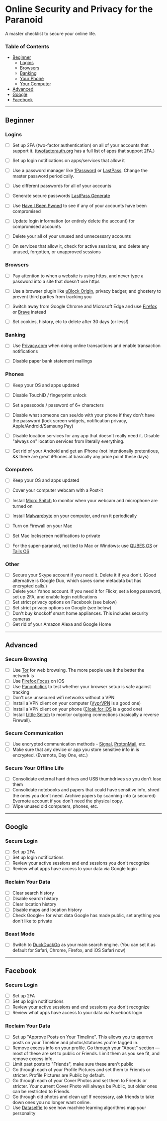 # Online Security and Privacy for the Paranoid
A master checklist to secure your online life.

### Table of Contents
- [Beginner](#beginner)
  - [Logins](#logins)
  - [Browsers](#browsers)
  - [Banking](#banking)
  - [Your Phone](#phones)
  - [Your Computer](#computers)
- [Advanced](#advanced)
- [Google](#google)
- [Facebook](#facebook)

<hr>

## Beginner

### Logins
* [ ] Set up 2FA (two-factor authentication) on all of your accounts that support it. ([twofactorauth.org](https://twofactorauth.org/) has a full list of apps that support 2FA.)
* [ ] Set up login notifications on apps/services that allow it
* [ ] Use a password manager like [1Password](https://1password.com) or [LastPass](https://www.lastpass.com). Change the master password periodically.
* [ ] Use different passwords for all of your accounts
* [ ] Generate secure passwords [LastPass Generate](https://lastpass.com/generate)
* [ ] Use [Have I Been Pwned](https://haveibeenpwned.com) to see if any of your accounts have been compromised
* [ ] Update login information (or entirely delete the account) for compromised accounts
* [ ] Delete your all of your unused and unnecessary accounts
* [ ] On services that allow it, check for active sessions, and delete any unused, forgotten, or unapproved sessions


### Browsers
* [ ] Pay attention to when a website is using https, and never type a password into a site that doesn't use https
* [ ] Use a browser plugin like [uBlock Origin](https://github.com/gorhill/uBlock), privacy badger, and ghostery to prevent third parties from tracking you
* [ ] Switch away from Google Chrome and Microsoft Edge and use [Firefox](www.firefox.com) or [Brave](www.brave.com) instead
* [ ] Set cookies, history, etc to delete after 30 days (or less!)


### Banking
* [ ] Use [Privacy.com](http://privacy.com) when doing online transactions and enable transaction notifications
* [ ] Disable paper bank statement mailings


### Phones
* [ ] Keep your OS and apps updated
* [ ] Disable TouchID / fingerprint unlock
* [ ] Set a passcode / password of 6+ characters
* [ ] Disable what someone can see/do with your phone if they don't have the password (lock screen widgets, notification privacy, Apple/Android/Samsung Pay)
* [ ] Disable location services for any app that doesn't really need it. Disable "always on" location services from literally everything.
* [ ] Get rid of your Android and get an iPhone (not intentionally pretentious, && there are great iPhones at basically any price point these days)


### Computers
* [ ] Keep your OS and apps updated
* [ ] Cover your computer webcam with a Post-it
* [ ] Install [Micro Snitch](https://www.obdev.at/products/microsnitch/index.html) to monitor when your webcam and microphone are turned on
* [ ] Install [Malwarebyte](http://malwarebytes.org) on your computer, and run it periodically
* [ ] Turn on Firewall on your Mac
* [ ] Set Mac lockscreen notifications to private
* [ ] For the super-paranoid, not tied to Mac or Windows: use [QUBES OS](https://www.qubes-os.org) or [Tails OS](https://tails.boum.org)


### Other
* [ ] Secure your Skype account if you need it. Delete it if you don't. (Good alternative is Google Duo, which saves some metadata but has encrypted calls.)
* [ ] Delete your Yahoo account. If you need it for Flickr, set a long password, set up 2FA, and enable login notifications
* [ ] Set strict privacy options on Facebook (see below)
* [ ] Set strict privacy options on Google (see below)
* [ ] Don't buy knockoff smart home appliances. This includes security cameras
* [ ] Get rid of your Amazon Alexa and Google Home

<hr>

## Advanced

### Secure Browsing
* [ ] Use [Tor](https://www.torproject.org) for web browsing. The more people use it the better the network is
* [ ] Use [Firefox Focus](https://itunes.apple.com/app/id1055677337) on iOS
* [ ] Use [Panopticlick](https://panopticlick.eff.org) to test whether your browser setup is safe against tracking
* [ ] Don't use unsecured wifi networks without a VPN
* [ ] Install a VPN client on your computer ([VyprVPN](https://www.goldenfrog.com/vyprvpn) is a good one)
* [ ] Install a VPN client on your phone ([Cloak for iOS](https://itunes.apple.com/app/cloak/id473835722) is a good one)
* [ ] Install [Little Snitch](https://www.obdev.at/products/littlesnitch/index.html) to monitor outgoing connections (basically a reverse Firewall).

### Secure Communication
* [ ] Use encrypted communication methods - [Signal](https://whispersystems.org), [ProtonMail](https://protonmail.com/), etc.
* [ ] Make sure that any device or app you store sensitive info in is encrypted.  (Evernote, Day One, etc.)

### Secure Your Offline Life
* [ ] Consolidate external hard drives and USB thumbdrives so you don't lose them
* [ ] Consolidate notebooks and papers that could have sensitive info, shred the ones you don't need. Archive papers by scanning into (a secured) Evernote account if you don't need the physical copy.
* [ ] Wipe unused old computers, phones, etc.

<hr>

## Google

### Secure Login
* [ ] Set up 2FA
* [ ] Set up login notifications
* [ ] Review your active sessions and end sessions you don't recognize
* [ ] Review what apps have access to your data via Google login

### Reclaim Your Data
* [ ] Clear search history
* [ ] Disable search history
* [ ] Clear location history
* [ ] Disable maps and location history
* [ ] Check Google+ for what data Google has made public, set anything you don't like to private

### Beast Mode
* [ ] Switch to [DuckDuckGo](https://duckduckgo.com) as your  main search engine. (You can set it as default for Safari, Chrome, Firefox, and iOS Safari now)

<hr>

## Facebook

### Secure Login
* [ ] Set up 2FA
* [ ] Set up login notifications
* [ ] Review your active sessions and end sessions you don't recognize
* [ ] Review what apps have access to your data via Facebook login

### Reclaim Your Data
* [ ] Set up "Approve Posts on Your Timeline". This allows you to approve posts on your Timeline and photos/statuses you're tagged in.
* [ ] Remove excess info on your profile. Go through your "About" section — most of these are set to public or Friends. Limit them as you see fit, and remove excess info.
* [ ] Limit past posts to "Friends", make sure these aren't public
* [ ] Go through each of your Profile Pictures and set them to Friends or stricter. Profile Pictures are Public by default.
* [ ] Go through each of your Cover Photos and set them to Friends or stricter. Your current Cover Photo will always be Public, but older ones can be restricted to Friends.
* [ ] Go through old photos and clean up! If necessary, ask friends to take down ones you no longer want online.
* [ ] Use [Dataselfie](http://dataselfie.it) to see how machine learning algorithms map your personality
